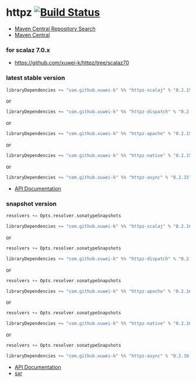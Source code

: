 # httpz [![Build Status](https://secure.travis-ci.org/xuwei-k/httpz.png)](http://travis-ci.org/xuwei-k/httpz)


- [Maven Central Repository Search](http://search.maven.org/#search%7Cga%7C1%7Cg%3A%22com.github.xuwei-k%22)
- [Maven Central](http://repo1.maven.org/maven2/com/github/xuwei-k/)


### for scalaz 7.0.x
- <https://github.com/xuwei-k/httpz/tree/scalaz70>



### latest stable version

```scala
libraryDependencies += "com.github.xuwei-k" %% "httpz-scalaj" % "0.2.15"
```

or

```scala
libraryDependencies += "com.github.xuwei-k" %% "httpz-dispatch" % "0.2.15"
```

or

```scala
libraryDependencies += "com.github.xuwei-k" %% "httpz-apache" % "0.2.15"
```

or

```scala
libraryDependencies += "com.github.xuwei-k" %% "httpz-native" % "0.2.15"
```

or

```scala
libraryDependencies += "com.github.xuwei-k" %% "httpz-async" % "0.2.15"
```


- [API Documentation](https://oss.sonatype.org/service/local/repositories/releases/archive/com/github/xuwei-k/httpz-all_2.11/0.2.15/httpz-all_2.11-0.2.15-javadoc.jar/!/index.html)


### snapshot version

```scala
resolvers += Opts.resolver.sonatypeSnapshots

libraryDependencies += "com.github.xuwei-k" %% "httpz-scalaj" % "0.2.16-SNAPSHOT"
```

or

```scala
resolvers += Opts.resolver.sonatypeSnapshots

libraryDependencies += "com.github.xuwei-k" %% "httpz-dispatch" % "0.2.16-SNAPSHOT"
```

or

```scala
resolvers += Opts.resolver.sonatypeSnapshots

libraryDependencies += "com.github.xuwei-k" %% "httpz-apache" % "0.2.16-SNAPSHOT"
```

or

```scala
resolvers += Opts.resolver.sonatypeSnapshots

libraryDependencies += "com.github.xuwei-k" %% "httpz-native" % "0.2.16-SNAPSHOT"
```

or

```scala
resolvers += Opts.resolver.sonatypeSnapshots

libraryDependencies += "com.github.xuwei-k" %% "httpz-async" % "0.2.16-SNAPSHOT"
```


- [API Documentation](https://oss.sonatype.org/service/local/repositories/snapshots/archive/com/github/xuwei-k/httpz-all_2.11/0.2.16-SNAPSHOT/httpz-all_2.11-0.2.16-SNAPSHOT-javadoc.jar/!/index.html)
- [sxr](https://oss.sonatype.org/service/local/repositories/snapshots/archive/com/github/xuwei-k/httpz-all_2.11/0.2.16-SNAPSHOT/httpz-all_2.11-0.2.16-SNAPSHOT-sxr.jar/!/index.html)
